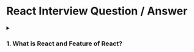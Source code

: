 <h1>React Interview Question / Answer</h1>

<details>
    <summary><h3>1. What is React and Feature of React?</h3></summary>

    <p>React is an open-source JavaScript library for building user interfaces (UIs) and single-page applications (SPAs). It was developed and is maintained by Facebook, along with a community of individual developers and companies. React was first introduced in 2013 and has since gained widespread popularity due to its performance, scalability, and ease of use.</p>

    <p>React was initially developed by Jordan Walke, a software engineer at Facebook, and was first deployed on Facebook's newsfeed in 2011.</p>

    <h3>Features of React</h3> 
    <ul>
        <li><strong>Virtual DOM:</strong> React utilizes a Virtual DOM, which is an in-memory representation of the actual DOM. This allows React to efficiently update and render only the necessary components, resulting in improved performance and a smoother user experience.</li>
        <li><strong>Component-Based Architecture:</strong> React follows a component-based architecture, where the UI is divided into reusable and independent components. This modularity makes it easier to manage and maintain large-scale applications.</li>
        <li><strong>Declarative Syntax:</strong> React uses a declarative approach to describe how the UI should look based on the application's state. Developers can focus on what the UI should display, and React takes care of updating the actual DOM accordingly.</li>
        <li><strong>One-Way Data Binding:</strong> React implements one-way data binding, ensuring that data flows in a single direction. This helps in maintaining a predictable data flow, making it easier to debug and understand the application's state.</li>
        <li><strong>Rich Ecosystem:</strong> React has a vast ecosystem with a multitude of libraries and tools, making it easier to extend its functionality and integrate with other technologies.</li>
        <li><strong>Community Support:</strong> React has a large and active community of developers, which means there is extensive documentation, tutorials, and support available for learners and developers alike.</li>
        <li><strong>Mobile App Development:</strong> React Native, an extension of React, allows developers to build cross-platform mobile applications using the same React principles and components.</li>
    </ul>
</details>

